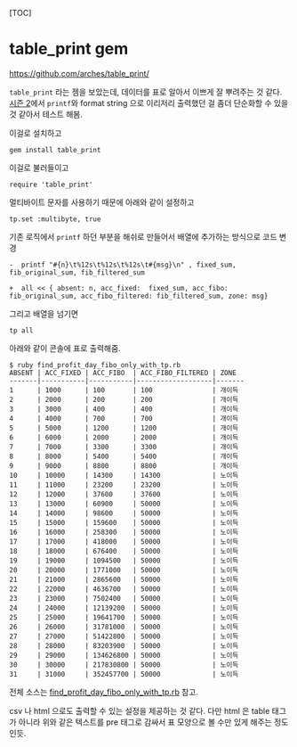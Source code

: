 [TOC]


# table_print gem

https://github.com/arches/table_print/

`table_print` 라는 젬을 보았는데, 데이터를 표로 알아서 이쁘게 잘 뿌려주는 것 같다. [시즌 2](./find_profit_day_of_fibo_rule_fine.md)에서 `printf`와 format string 으로 이리저리 출력했던 걸 좀더 단순화할 수 있을 것 같아서 테스트 해봄.

이걸로 설치하고

```
gem install table_print
```


이걸로 불러들이고

```
require 'table_print'
```


멀티바이트 문자를 사용하기 때문에 아래와 같이 설정하고

```
tp.set :multibyte, true
```

기존 로직에서 `printf` 하던 부분을 해쉬로 만들어서 배열에 추가하는 방식으로 코드 변경

```
-  printf "#{n}\t%12s\t%12s\t%12s\t#{msg}\n" , fixed_sum, fib_original_sum, fib_filtered_sum

+  all << { absent: n, acc_fixed:  fixed_sum, acc_fibo: fib_original_sum, acc_fibo_filtered: fib_filtered_sum, zone: msg}
```

그리고 배열을 넘기면

```
tp all
```

아래와 같이 콘솔에 표로 출력해줌.

```
$ ruby find_profit_day_fibo_only_with_tp.rb
ABSENT | ACC_FIXED | ACC_FIBO  | ACC_FIBO_FILTERED | ZONE
-------|-----------|-----------|-------------------|-------
1      | 1000      | 100       | 100               | 개이득
2      | 2000      | 200       | 200               | 개이득
3      | 3000      | 400       | 400               | 개이득
4      | 4000      | 700       | 700               | 개이득
5      | 5000      | 1200      | 1200              | 개이득
6      | 6000      | 2000      | 2000              | 개이득
7      | 7000      | 3300      | 3300              | 개이득
8      | 8000      | 5400      | 5400              | 개이득
9      | 9000      | 8800      | 8800              | 개이득
10     | 10000     | 14300     | 14300             | 노이득
11     | 11000     | 23200     | 23200             | 노이득
12     | 12000     | 37600     | 37600             | 노이득
13     | 13000     | 60900     | 50000             | 노이득
14     | 14000     | 98600     | 50000             | 노이득
15     | 15000     | 159600    | 50000             | 노이득
16     | 16000     | 258300    | 50000             | 노이득
17     | 17000     | 418000    | 50000             | 노이득
18     | 18000     | 676400    | 50000             | 노이득
19     | 19000     | 1094500   | 50000             | 노이득
20     | 20000     | 1771000   | 50000             | 노이득
21     | 21000     | 2865600   | 50000             | 노이득
22     | 22000     | 4636700   | 50000             | 노이득
23     | 23000     | 7502400   | 50000             | 노이득
24     | 24000     | 12139200  | 50000             | 노이득
25     | 25000     | 19641700  | 50000             | 노이득
26     | 26000     | 31781000  | 50000             | 노이득
27     | 27000     | 51422800  | 50000             | 노이득
28     | 28000     | 83203900  | 50000             | 노이득
29     | 29000     | 134626800 | 50000             | 노이득
30     | 30000     | 217830800 | 50000             | 노이득
31     | 31000     | 352457700 | 50000             | 노이득
```

전체 소스는 [find_profit_day_fibo_only_with_tp.rb](./find_profit_day_fibo_only_with_tp.rb) 참고.

csv 나 html 으로도 출력할 수 있는 설정을 제공하는 것 같다. 다만 html 은 table 태그가 아니라 위와 같은 텍스트를 pre 태그로 감싸서 표 모양으로 볼 수만 있게 해주는 정도인듯.
